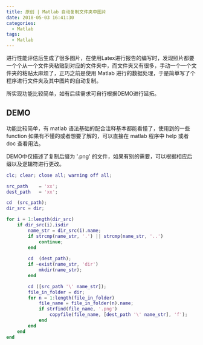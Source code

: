 ```yaml
---
title: 原创 | Matlab 自动复制文件夹中图片
date: 2018-05-03 16:41:30
categories:
  - Matlab
tags:
  - Matlab
---
```


进行性能评估后生成了很多图片，在使用Latex进行报告的编写时，发现照片都要一个个从一个文件夹粘贴到对应的文件夹中，而文件夹又有很多，手动一个一个文件夹的粘贴太麻烦了，正巧之前是使用 Matlab 进行的数据处理，于是简单写了个程序进行文件夹及其中图片的自动复制。

所实现功能比较简单，如有后续需求可自行根据DEMO进行延拓。

<!--more-->

## DEMO

功能比较简单，有 matlab 语法基础的配合注释基本都能看懂了，使用到的一些 function 如果有不懂的或者想要了解的，可以直接在 matlab 程序中 help 或者 doc 查看用法。

DEMO中仅描述了复制后缀为 '.png' 的文件，如果有别的需要，可以根据相应后缀以及逻辑符进行更改。

```matlab
clc; clear; close all; warning off all;

src_path    = 'xx';                                                         % 源路径
dest_path   = 'xx';                                                         % 目的路径

cd  (src_path);                                                             % 切换至源路径
dir_src = dir;                                                              % 获取路径下所有项目    

for i = 1:length(dir_src)                                                   % 循环处理路径下所有子项目
    if dir_src(i).isdir                                                     % 判断是否为文件夹路径
        name_str = dir_src(i).name;                                         % 获取名称
        if strcmp(name_str, '.') || strcmp(name_str, '..')                  % 跳过'.'和'..'两个路径
            continue;
        end
        
        cd  (dest_path);                                                    % 切换到目的路径
        if ~exist(name_str, 'dir')                                          % 如果没有同名文件夹，创建
            mkdir(name_str);
        end

        cd ([src_path '\' name_str]);                                       % 返回源路径并进入子路径
        file_in_folder = dir;                                               % 获取当前子路径下所有项目
        for n = 1:length(file_in_folder)                                    % 循环处理
            file_name = file_in_folder(n).name;                             % 获取名称
            if strfind(file_name, '.png')                                   % 选择后缀为'.png'的项目
                copyfile(file_name, [dest_path '\' name_str], 'f');         % 将其复制至目的文件夹，'f'表示force
            end
        end
    end
end
```

